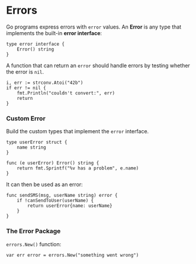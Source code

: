# Errors

Go programs express errors with `error` values.
An **Error** is any type that implements the built-in **error interface**:

```golang
type error interface {
    Error() string
}
```

A function that can return an `error` should handle errors by testing whether the error is `nil`.

```golang
i, err := strconv.Atoi("42b")
if err != nil {
    fmt.Println("couldn't convert:", err)
    return
}
```

### Custom Error
Build the custom types that implement the `error` interface.

```golang
type userError struct {
    name string
}

func (e userError) Error() string {
    return fmt.Sprintf("%v has a problem", e.name)
}
```

It can then be used as an error:

```golang
func sendSMS(msg, userName string) error {
    if !canSendToUser(userName) {
        return userError{name: userName}
    }
}
```

### The Error Package
`errors.New()` function:
```golang
var err error = errors.New("something went wrong")
```